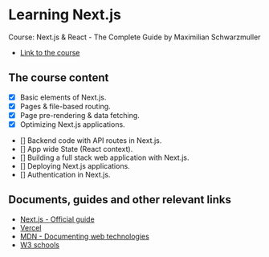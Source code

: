 # Learning Next.js

Course: Next.js & React - The Complete Guide by Maximilian Schwarzmuller

- [Link to the course](https://www.udemy.com/course/nextjs-react-the-complete-guide/?kw=Next.js&src=sac)

## The course content

- [x] Basic elements of Next.js.
- [x] Pages & file-based routing.
- [x] Page pre-rendering & data fetching.
- [x] Optimizing Next.js applications.
- [] Backend code with API routes in Next.js.
- [] App wide State (React context).
- [] Building a full stack web application with Next.js.
- [] Deploying Next.js applications.
- [] Authentication in Next.js.

## Documents, guides and other relevant links

- [Next.js - Official guide](https://nextjs.org/docs)
- [Vercel](https://vercel.com/)
- [MDN - Documenting web technologies](https://developer.mozilla.org/en-US/)
- [W3 schools](https://www.w3schools.com/)
